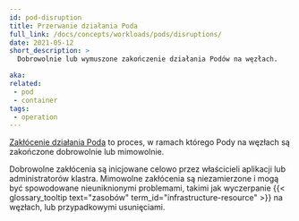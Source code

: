 ```yaml
---
id: pod-disruption
title: Przerwanie działania Poda
full_link: /docs/concepts/workloads/pods/disruptions/
date: 2021-05-12
short_description: >
  Dobrowolnie lub wymuszone zakończenie działania Podów na węzłach.

aka:
related:
 - pod
 - container
tags:
 - operation
---
```


[Zakłócenie działania Poda](/docs/concepts/workloads/pods/disruptions/) to
proces, w ramach którego Pody na węzłach są zakończone dobrowolnie lub mimowolnie. 

<!--more--> 

Dobrowolne zakłócenia są inicjowane celowo przez właścicieli aplikacji lub
administratorów klastra. Mimowolne zakłócenia są niezamierzone i mogą być spowodowane nieuniknionymi
problemami, takimi jak wyczerpanie
{{< glossary_tooltip text="zasobów" term_id="infrastructure-resource" >}} na węzłach, lub przypadkowymi usunięciami.
